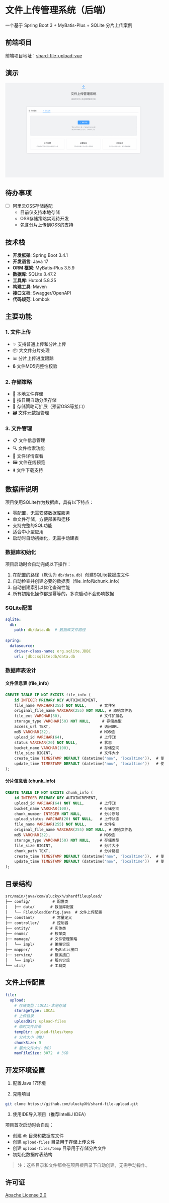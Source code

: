 # 文件上传管理系统（后端）

一个基于 Spring Boot 3 + MyBatis-Plus + SQLite 分片上传案例

## 前端项目

前端项目地址：[shard-file-upload-vue](https://github.com/uluckyXH/shard-file-upload-vue)

## 演示

![演示](./github-gif.gif)

## 待办事项

- [ ] 阿里云OSS存储适配
  - 目前仅支持本地存储
  - OSS存储策略实现待开发
  - 包含分片上传到OSS的支持

## 技术栈

- **开发框架**: Spring Boot 3.4.1
- **开发语言**: Java 17
- **ORM 框架**: MyBatis-Plus 3.5.9
- **数据库**: SQLite 3.47.2
- **工具库**: Hutool 5.8.25
- **构建工具**: Maven
- **接口文档**: Swagger/OpenAPI
- **代码规范**: Lombok

## 主要功能

### 1. 文件上传

- ✨ 支持普通上传和分片上传
- 📦 大文件分片处理
- 📊 分片上传进度跟踪
- 🔒 文件MD5完整性校验

### 2. 存储策略

- 💾 本地文件存储
- 📂 按日期自动分类存储
- 🔌 存储策略可扩展（预留OSS等接口）
- 🗃️ 文件元数据管理

### 3. 文件管理

- 📋 文件信息管理
- 🔍 文件检索功能
- 📄 文件详情查看
- 🖼️ 文件在线预览
- ⬇️ 文件下载支持

## 数据库说明

项目使用SQLite作为数据库，具有以下特点：
- 零配置，无需安装数据库服务
- 单文件存储，方便部署和迁移
- 支持完整的SQL功能
- 适合中小型应用
- 启动时自动初始化，无需手动建表

### 数据库初始化
项目启动时会自动完成以下操作：
1. 在配置的路径（默认为 `db/data.db`）创建SQLite数据库文件
2. 自动检查并创建必要的数据表（file_info和chunk_info）
3. 自动创建索引以优化查询性能
4. 所有初始化操作都是幂等的，多次启动不会影响数据

### SQLite配置
```yaml
sqlite:
  db:
    path: db/data.db  # 数据库文件路径

spring:
  datasource:
    driver-class-name: org.sqlite.JDBC
    url: jdbc:sqlite:db/data.db
```

### 数据库表设计

#### 文件信息表 (file_info)
```sql
CREATE TABLE IF NOT EXISTS file_info (
    id INTEGER PRIMARY KEY AUTOINCREMENT,
    file_name VARCHAR(255) NOT NULL,      # 文件名
    original_file_name VARCHAR(255) NOT NULL, # 原始文件名
    file_ext VARCHAR(50),                 # 文件扩展名
    storage_type VARCHAR(50) NOT NULL,     # 存储类型
    access_url TEXT,                      # 访问URL
    md5 VARCHAR(32),                      # MD5值
    upload_id VARCHAR(64),                # 上传ID
    status VARCHAR(20) NOT NULL,          # 状态
    bucket_name VARCHAR(100),             # 存储空间
    file_size BIGINT,                     # 文件大小
    create_time TIMESTAMP DEFAULT (datetime('now', 'localtime')),  # 使用本地时间
    update_time TIMESTAMP DEFAULT (datetime('now', 'localtime'))   # 使用本地时间
);
```

#### 分片信息表 (chunk_info)
```sql
CREATE TABLE IF NOT EXISTS chunk_info (
    id INTEGER PRIMARY KEY AUTOINCREMENT,
    upload_id VARCHAR(64) NOT NULL,       # 上传ID
    bucket_name VARCHAR(100),             # 存储空间
    chunk_number INTEGER NOT NULL,        # 分片序号
    upload_status VARCHAR(20) NOT NULL,   # 上传状态
    file_name VARCHAR(255) NOT NULL,      # 文件名
    original_file_name VARCHAR(255) NOT NULL, # 原始文件名
    md5 VARCHAR(32),                      # MD5值
    storage_type VARCHAR(50) NOT NULL,    # 存储类型
    file_size BIGINT,                     # 分片大小
    chunk_path TEXT,                      # 分片路径
    create_time TIMESTAMP DEFAULT (datetime('now', 'localtime')),  # 使用本地时间
    update_time TIMESTAMP DEFAULT (datetime('now', 'localtime'))   # 使用本地时间
);
```

## 目录结构

```
src/main/java/com/uluckyxh/shardfileupload/
├── config/          # 配置类
│   ├── data/       # 数据库配置
│   └── FileUploadConfig.java  # 文件上传配置
├── constant/        # 常量定义
├── controller/      # 控制器
├── entity/         # 实体类
├── enums/          # 枚举类
├── manage/         # 文件管理策略
│   └── impl/       # 策略实现
├── mapper/         # MyBatis接口
├── service/        # 服务接口
│   └── impl/       # 服务实现
└── util/           # 工具类
```

## 文件上传配置

```yaml
file:
  upload:
    # 存储类型：LOCAL-本地存储
    storageType: LOCAL
    # 上传目录
    uploadDir: upload-files
    # 临时文件目录
    tempDir: upload-files/temp
    # 分片大小（MB）
    chunkSize: 5
    # 最大文件大小（MB）
    maxFileSize: 3072  # 3GB
```

## 开发环境设置

1. 配置Java 17环境

2. 克隆项目
```bash
git clone https://github.com/uluckyXH/shard-file-upload.git
```

3. 使用IDE导入项目（推荐IntelliJ IDEA）

项目首次启动时会自动：
- 创建 `db` 目录和数据库文件
- 创建 `upload-files` 目录用于存储上传文件
- 创建 `upload-files/temp` 目录用于存储分片文件
- 初始化数据库表结构

> 注：这些目录和文件都会在项目根目录下自动创建，无需手动操作。

## 许可证

[Apache License 2.0](LICENSE)
